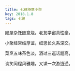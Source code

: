 ```yaml
---
title: 七律随意小聚
key: 2018.1.8
tags: 七律
---
```


陋屋杂饪随意烧，老友学窗真性豪。

小聚经常结厚谊，细思长久系深交。

菜烹五味茶色淡，酒过三巡话题高，

谈笑同程风雅趣，又谋一次游逍遥。

</br>

